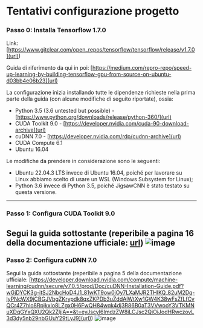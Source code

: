 # Tentativi configurazione progetto

### Passo 0: Installa Tensorflow 1.7.0 
Link: [https://www.gitclear.com/open_repos/tensorflow/tensorflow/release/v1.7.0](url))

Guida di riferimento da qui in poi: [https://medium.com/repro-repo/speed-up-learning-by-building-tensorflow-gpu-from-source-on-ubuntu-d03bb4e06b23](url)

La configurazione inizia installando tutte le dipendenze richieste nella prima parte della guida (con alcune modifiche di seguito riportate), ossia:
- Python 3.5 (3.6 untested but possible) - [https://www.python.org/downloads/release/python-360/](url)
- CUDA Toolkit 9.0 - [https://developer.nvidia.com/cuda-90-download-archive](url)
- cuDNN 7.0 - [https://developer.nvidia.com/rdp/cudnn-archive](url)
- CUDA Compute 6.1
- Ubuntu 16.04

Le modifiche da prendere in considerazione sono le seguenti:
- Ubuntu 22.04.3 LTS invece di Ubuntu 16.04, poiché per lavorare su Linux abbiamo scelto di usare un WSL (Windows Subsystem for Linux);
- Python 3.6 invece di Python 3.5, poiché JigsawCNN è stato testato su questa versione.
---
### Passo 1: Configura CUDA Toolkit 9.0
Segui la guida sottostante (reperibile a pagina 16 della documentazione ufficiale: [url](https://developer.download.nvidia.com/compute/cuda/9.0/Prod/docs/sidebar/CUDA_Quick_Start_Guide.pdf))
![image](https://github.com/wisetreeam/AutoErcole/assets/74073441/3192367b-f61a-4eac-8ef6-3c6a8823a9b5)
---
### Passo 2: Configura cuDNN 7.0
Segui la guida sottostante (reperibile a pagina 5 della documentazione ufficiale: [https://developer.download.nvidia.com/compute/machine-learning/cudnn/secure/v7.0.5/prod/Doc/cuDNN-Installation-Guide.pdf?wGjDYCK3g-itSJ2NbcHoD4J1_81wKT9ow0jOy7LXaMJR2THIKQ_82uM2Dq-lyPNcWX9jCBGJVbgZKrypdk8qxZKPDb3uZddAiWtXw1GW4K38wFsZfLfCvQCr4Z7hlo8Rpjkxlo8LZgx0H6FwQH84wqk4dj3R86B0aT3VVwooY3VTKMNuXDqGYxQXU2Qk2ZIjjA==&t=eyJscyI6ImdzZW8iLCJsc2QiOiJodHRwczovL3d3dy5nb29nbGUuY29tLyJ9](url)) 
![image](https://github.com/wisetreeam/AutoErcole/assets/74073441/8d3bb1aa-2fe0-4057-a96a-d97327787b59)
